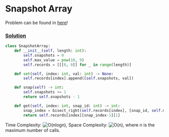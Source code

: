 # Snapshot Array

Problem can be found in [here](https://leetcode.com/problems/snapshot-array/)!

### [Solution](/Design/1146-SnapshotArray/solution.py)

```python
class SnapshotArray:
    def __init__(self, length: int):
        self.snapshots = 0
        self.max_value = pow(10, 9)
        self.records = [[[0, 0]] for _ in range(length)]

    def set(self, index: int, val: int) -> None:
        self.records[index].append([self.snapshots, val])

    def snap(self) -> int:
        self.snapshots += 1
        return self.snapshots - 1

    def get(self, index: int, snap_id: int) -> int:
        snap_index = bisect_right(self.records[index], [snap_id, self.max_value])
        return self.records[index][snap_index-1][1]
```

Time Complexity: ![O(nlogn)](<https://latex.codecogs.com/svg.image?\inline&space;O(nlogn)>), Space Complexity: ![O(n)](<https://latex.codecogs.com/svg.image?\inline&space;O(n)>), where n is the maximum number of calls.
